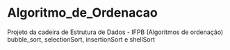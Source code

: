 # Algoritmo_de_Ordenacao
Projeto da cadeira de Estrutura de Dados - IFPB (Algoritmos de ordenação)
 bubble_sort, selectionSort, insertionSort e shellSort
